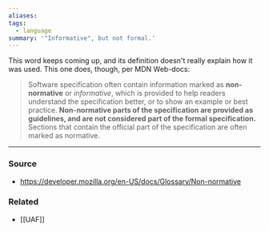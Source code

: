 ```yaml
---
aliases: 
tags:
  - language
summary: '"Informative", but not formal.'
---
```

This word keeps coming up, and its definition doesn't really explain how it was used. This one does, though, per MDN Web-docs:

> Software specification often contain information marked as **non-normative** or _informative_, which is provided to help readers understand the specification better, or to show an example or best practice. **Non-normative parts of the specification are provided as guidelines, and are not considered part of the formal specification.** Sections that contain the official part of the specification are often marked as normative.

---
### Source
- https://developer.mozilla.org/en-US/docs/Glossary/Non-normative

### Related
- [[UAF]]